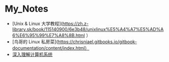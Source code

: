 # My_Notes

- [Unix & Linux 大学教程](https://zh.z-library.sk/book/115140900/6e3b48/unixlinux%E5%A4%A7%E5%AD%A6%E6%95%99%E7%A8%8B.html ）
- [鸟哥的 Linux 私房菜](https://chrisniael.gitbooks.io/gitbook-documentation/content/index.html）
- [深入理解计算机系统](https://hansimov.gitbook.io/csapp)
